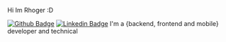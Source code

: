 Hi Im Rhoger :D

[![Github Badge](https://img.shields.io/badge/-Github-000?style=flat-square&logo=Github&logoColor=white&link=https://www.linkedin.com/in/rhoger/)](https://www.linkedin.com/in/rhoger/)
[![Linkedin Badge](https://img.shields.io/badge/-LinkedIn-blue?style=flat-square&logo=Linkedin&logoColor=white&link=https://www.linkedin.com/in/rhoger/)](https://www.linkedin.com/in/rhoger/)
I'm a {backend, frontend and mobile} developer and technical 
